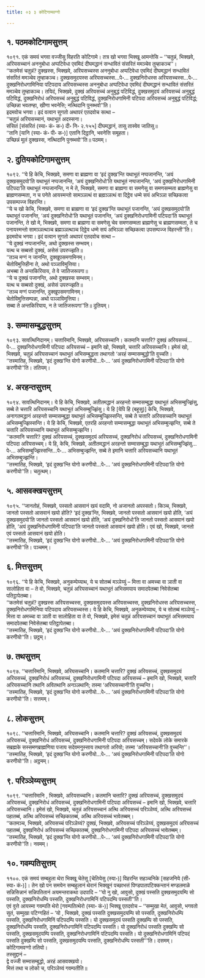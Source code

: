 ```yaml
---
title: ०३ ३ कोटिगामवग्गो

---
```



## १. पठमकोटिगामसुत्तम्

१०९१. एकं समयं भगवा वज्जीसु विहरति कोटिगामे। तत्र खो भगवा भिक्खू आमन्तेसि – ‘‘चतुन्नं, भिक्खवे, अरियसच्चानं अननुबोधा अप्पटिवेधा एवमिदं दीघमद्धानं सन्धावितं संसरितं ममञ्चेव तुम्हाकञ्च’’।  
‘‘कतमेसं चतुन्नं? दुक्खस्स, भिक्खवे, अरियसच्चस्स अननुबोधा अप्पटिवेधा एवमिदं दीघमद्धानं सन्धावितं संसरितं ममञ्चेव तुम्हाकञ्च। दुक्खसमुदयस्स अरियसच्चस्स…पे॰… दुक्खनिरोधस्स अरियसच्चस्स…पे॰… दुक्खनिरोधगामिनिया पटिपदाय अरियसच्चस्स अननुबोधा अप्पटिवेधा एवमिदं दीघमद्धानं सन्धावितं संसरितं ममञ्चेव तुम्हाकञ्च। तयिदं, भिक्खवे, दुक्खं अरियसच्चं अनुबुद्धं पटिविद्धं, दुक्खसमुदयं अरियसच्चं अनुबुद्धं पटिविद्धं, दुक्खनिरोधं अरियसच्चं अनुबुद्धं पटिविद्धं, दुक्खनिरोधगामिनी पटिपदा अरियसच्चं अनुबुद्धं पटिविद्धं; उच्छिन्ना भवतण्हा, खीणा भवनेत्ति; नत्थिदानि पुनब्भवो’’ति।  
इदमवोच भगवा। इदं वत्वान सुगतो अथापरं एतदवोच सत्था –  
‘‘चतुन्नं अरियसच्चानं, यथाभूतं अदस्सना।  
संसितं [संसरितं (स्या॰ कं॰ क॰) दी॰ नि॰ २.१५५] दीघमद्धानं, तासु तास्वेव जातिसु॥  
‘‘तानि [यानि (स्या॰ कं॰ पी॰ क॰)] एतानि दिट्ठानि, भवनेत्ति समूहता।  
उच्छिन्नं मूलं दुक्खस्स, नत्थिदानि पुनब्भवो’’ति॥ पठमम्।  


## २. दुतियकोटिगामसुत्तम्

१०९२. ‘‘ये हि केचि, भिक्खवे, समणा वा ब्राह्मणा वा ‘इदं दुक्ख’न्ति यथाभूतं नप्पजानन्ति, ‘अयं दुक्खसमुदयो’ति यथाभूतं नप्पजानन्ति, ‘अयं दुक्खनिरोधो’ति यथाभूतं नप्पजानन्ति, ‘अयं दुक्खनिरोधगामिनी पटिपदा’ति यथाभूतं नप्पजानन्ति, न मे ते, भिक्खवे, समणा वा ब्राह्मणा वा समणेसु वा समणसम्मता ब्राह्मणेसु वा ब्राह्मणसम्मता, न च पनेते आयस्मन्तो सामञ्ञत्थं वा ब्रह्मञ्ञत्थं वा दिट्ठेव धम्मे सयं अभिञ्ञा सच्छिकत्वा उपसम्पज्ज विहरन्ति।  
‘‘ये च खो केचि, भिक्खवे, समणा वा ब्राह्मणा वा ‘इदं दुक्ख’न्ति यथाभूतं पजानन्ति, ‘अयं दुक्खसमुदयो’ति यथाभूतं पजानन्ति, ‘अयं दुक्खनिरोधो’ति यथाभूतं पजानन्ति, ‘अयं दुक्खनिरोधगामिनी पटिपदा’ति यथाभूतं पजानन्ति, ते खो मे, भिक्खवे, समणा वा ब्राह्मणा वा समणेसु चेव समणसम्मता ब्राह्मणेसु च ब्राह्मणसम्मता, ते च पनायस्मन्तो सामञ्ञत्थञ्च ब्रह्मञ्ञत्थञ्च दिट्ठेव धम्मे सयं अभिञ्ञा सच्छिकत्वा उपसम्पज्ज विहरन्ती’’ति।  
इदमवोच भगवा। इदं वत्वान सुगतो अथापरं एतदवोच सत्था –  
‘‘ये दुक्खं नप्पजानन्ति, अथो दुक्खस्स सम्भवम्।  
यत्थ च सब्बसो दुक्खं, असेसं उपरुज्झति॥  
‘‘तञ्च मग्गं न जानन्ति, दुक्खूपसमगामिनम्।  
चेतोविमुत्तिहीना ते, अथो पञ्ञाविमुत्तिया।  
अभब्बा ते अन्तकिरियाय, ते वे जातिजरूपगा॥  
‘‘ये च दुक्खं पजानन्ति, अथो दुक्खस्स सम्भवम्।  
यत्थ च सब्बसो दुक्खं, असेसं उपरुज्झति॥  
‘‘तञ्च मग्गं पजानन्ति, दुक्खूपसमगामिनम्।  
चेतोविमुत्तिसम्पन्ना, अथो पञ्ञाविमुत्तिया।  
सब्बा ते अन्तकिरियाय, न ते जातिजरूपगा’’ति॥ दुतियम्।  


## ३. सम्मासम्बुद्धसुत्तम्

१०९३. सावत्थिनिदानम्। चत्तारिमानि, भिक्खवे, अरियसच्चानि। कतमानि चत्तारि? दुक्खं अरियसच्चं…पे॰… दुक्खनिरोधगामिनी पटिपदा अरियसच्चं – इमानि खो, भिक्खवे, चत्तारि अरियसच्चानि। इमेसं खो, भिक्खवे, चतुन्नं अरियसच्चानं यथाभूतं अभिसम्बुद्धत्ता तथागतो ‘अरहं सम्मासम्बुद्धो’ति वुच्चति।  
‘‘तस्मातिह, भिक्खवे, ‘इदं दुक्ख’न्ति योगो करणीयो…पे॰… ‘अयं दुक्खनिरोधगामिनी पटिपदा’ति योगो करणीयो’’ति। ततियम्।  


## ४. अरहन्तसुत्तम्

१०९४. सावत्थिनिदानम्। ये हि केचि, भिक्खवे, अतीतमद्धानं अरहन्तो सम्मासम्बुद्धा यथाभूतं अभिसम्बुज्झिंसु, सब्बे ते चत्तारि अरियसच्चानि यथाभूतं अभिसम्बुज्झिंसु। ये हि [येपि हि (बहूसु)] केचि, भिक्खवे, अनागतमद्धानं अरहन्तो सम्मासम्बुद्धा यथाभूतं अभिसम्बुज्झिस्सन्ति, सब्बे ते चत्तारि अरियसच्चानि यथाभूतं अभिसम्बुज्झिस्सन्ति। ये हि केचि, भिक्खवे, एतरहि अरहन्तो सम्मासम्बुद्धा यथाभूतं अभिसम्बुज्झन्ति, सब्बे ते चत्तारि अरियसच्चानि यथाभूतं अभिसम्बुज्झन्ति।  
‘‘कतमानि चत्तारि? दुक्खं अरियसच्चं, दुक्खसमुदयं अरियसच्चं, दुक्खनिरोधं अरियसच्चं, दुक्खनिरोधगामिनी पटिपदा अरियसच्चम्। ये हि, केचि, भिक्खवे, अतीतमद्धानं अरहन्तो सम्मासम्बुद्धा यथाभूतं अभिसम्बुज्झिंसु…पे॰… अभिसम्बुज्झिस्सन्ति…पे॰… अभिसम्बुज्झन्ति, सब्बे ते इमानि चत्तारि अरियसच्चानि यथाभूतं अभिसम्बुज्झन्ति।  
‘‘तस्मातिह, भिक्खवे, ‘इदं दुक्ख’न्ति योगो करणीयो…पे॰… ‘अयं दुक्खनिरोधगामिनी पटिपदा’ति योगो करणीयो’’ति। चतुत्थम्।  


## ५. आसवक्खयसुत्तम्

१०९५. ‘‘जानतोहं, भिक्खवे, पस्सतो आसवानं खयं वदामि, नो अजानतो अपस्सतो। किञ्च, भिक्खवे, जानतो पस्सतो आसवानं खयो होति? ‘इदं दुक्ख’न्ति, भिक्खवे, जानतो पस्सतो आसवानं खयो होति, ‘अयं दुक्खसमुदयो’ति जानतो पस्सतो आसवानं खयो होति, ‘अयं दुक्खनिरोधो’ति जानतो पस्सतो आसवानं खयो होति, ‘अयं दुक्खनिरोधगामिनी पटिपदा’ति जानतो पस्सतो आसवानं खयो होति। एवं खो, भिक्खवे, जानतो एवं पस्सतो आसवानं खयो होति।  
‘‘तस्मातिह, भिक्खवे, ‘इदं दुक्ख’न्ति योगो करणीयो…पे॰… ‘अयं दुक्खनिरोधगामिनी पटिपदा’ति योगो करणीयो’’ति। पञ्चमम्।  


## ६. मित्तसुत्तम्

१०९६. ‘‘ये हि केचि, भिक्खवे, अनुकम्पेय्याथ, ये च सोतब्बं मञ्ञेय्युं – मित्ता वा अमच्चा वा ञाती वा सालोहिता वा – ते वो, भिक्खवे, चतुन्नं अरियसच्चानं यथाभूतं अभिसमयाय समादपेतब्बा निवेसेतब्बा पतिट्ठापेतब्बा।  
‘‘कतमेसं चतुन्नं? दुक्खस्स अरियसच्चस्स, दुक्खसमुदयस्स अरियसच्चस्स, दुक्खनिरोधस्स अरियसच्चस्स, दुक्खनिरोधगामिनिया पटिपदाय अरियसच्चस्स। ये हि केचि, भिक्खवे, अनुकम्पेय्याथ, ये च सोतब्बं मञ्ञेय्युं – मित्ता वा अमच्चा वा ञाती वा सालोहिता वा ते वो, भिक्खवे, इमेसं चतुन्नं अरियसच्चानं यथाभूतं अभिसमयाय समादपेतब्बा निवेसेतब्बा पतिट्ठापेतब्बा।  
‘‘तस्मातिह, भिक्खवे, ‘इदं दुक्ख’न्ति योगो करणीयो…पे॰… ‘अयं दुक्खनिरोधगामिनी पटिपदा’ति योगो करणीयो’’ति। छट्ठम्।  


## ७. तथसुत्तम्

१०९७. ‘‘चत्तारिमानि, भिक्खवे, अरियसच्चानि। कतमानि चत्तारि? दुक्खं अरियसच्चं, दुक्खसमुदयं अरियसच्चं, दुक्खनिरोधं अरियसच्चं, दुक्खनिरोधगामिनी पटिपदा अरियसच्चं – इमानि खो, भिक्खवे, चत्तारि अरियसच्चानि तथानि अवितथानि अनञ्ञथानि; तस्मा ‘अरियसच्चानी’ति वुच्चन्ति।  
‘‘तस्मातिह, भिक्खवे, ‘इदं दुक्ख’न्ति योगो करणीयो…पे॰… ‘अयं दुक्खनिरोधगामिनी पटिपदा’ति योगो करणीयो’’ति। सत्तमम्।  


## ८. लोकसुत्तम्

१०९८. ‘‘चत्तारिमानि, भिक्खवे, अरियसच्चानि। कतमानि चत्तारि? दुक्खं अरियसच्चं, दुक्खसमुदयं अरियसच्चं, दुक्खनिरोधं अरियसच्चं, दुक्खनिरोधगामिनी पटिपदा अरियसच्चम्। सदेवके लोके समारके सब्रह्मके सस्समणब्राह्मणिया पजाय सदेवमनुस्साय तथागतो अरियो; तस्मा ‘अरियसच्चानी’ति वुच्चन्ति’’।  
‘‘तस्मातिह, भिक्खवे, ‘इदं दुक्ख’न्ति योगो करणीयो…पे॰… ‘अयं दुक्खनिरोधगामिनी पटिपदा’ति योगो करणीयो’’ति। अट्ठमम्।  


## ९. परिञ्ञेय्यसुत्तम्

१०९९. ‘‘चत्तारिमानि , भिक्खवे, अरियसच्चानि। कतमानि चत्तारि? दुक्खं अरियसच्चं, दुक्खसमुदयं अरियसच्चं, दुक्खनिरोधं अरियसच्चं, दुक्खनिरोधगामिनी पटिपदा अरियसच्चं – इमानि खो, भिक्खवे, चत्तारि अरियसच्चानि। इमेसं खो, भिक्खवे, चतुन्नं अरियसच्चानं अत्थि अरियसच्चं परिञ्ञेय्यं, अत्थि अरियसच्चं पहातब्बं, अत्थि अरियसच्चं सच्छिकातब्बं, अत्थि अरियसच्चं भावेतब्बम्।  
‘‘कतमञ्च, भिक्खवे, अरियसच्चं परिञ्ञेय्यं? दुक्खं, भिक्खवे, अरियसच्चं परिञ्ञेय्यं, दुक्खसमुदयं अरियसच्चं पहातब्बं, दुक्खनिरोधं अरियसच्चं सच्छिकातब्बं, दुक्खनिरोधगामिनी पटिपदा अरियसच्चं भावेतब्बम्।  
‘‘तस्मातिह, भिक्खवे, ‘इदं दुक्ख’न्ति योगो करणीयो…पे॰… ‘अयं दुक्खनिरोधगामिनी पटिपदा’ति योगो करणीयो’’ति। नवमम्।  


## १०. गवम्पतिसुत्तम्

११००. एकं समयं सम्बहुला थेरा भिक्खू चेतेसु [चेतियेसु (स्या॰)] विहरन्ति सहञ्चनिके [सहजनिये (सी॰ स्या॰ कं॰)]। तेन खो पन समयेन सम्बहुलानं थेरानं भिक्खूनं पच्छाभत्तं पिण्डपातपटिक्कन्तानं मण्डलमाळे सन्निसिन्नानं सन्निपतितानं अयमन्तराकथा उदपादि – ‘‘यो नु खो, आवुसो, दुक्खं पस्सति दुक्खसमुदयम्पि सो पस्सति, दुक्खनिरोधम्पि पस्सति, दुक्खनिरोधगामिनिं पटिपदम्पि पस्सती’’ति।  
एवं वुत्ते आयस्मा गवम्पति थेरो [गवम्पतित्थेरो (स्या॰ कं॰)] भिक्खू एतदवोच – ‘‘सम्मुखा मेतं, आवुसो, भगवतो सुतं, सम्मुखा पटिग्गहितं – ‘यो , भिक्खवे, दुक्खं पस्सति दुक्खसमुदयम्पि सो पस्सति, दुक्खनिरोधम्पि पस्सति, दुक्खनिरोधगामिनिं पटिपदम्पि पस्सति। यो दुक्खसमुदयं पस्सति दुक्खम्पि सो पस्सति, दुक्खनिरोधम्पि पस्सति, दुक्खनिरोधगामिनिं पटिपदम्पि पस्सति। यो दुक्खनिरोधं पस्सति दुक्खम्पि सो पस्सति, दुक्खसमुदयम्पि पस्सति, दुक्खनिरोधगामिनिं पटिपदम्पि पस्सति। यो दुक्खनिरोधगामिनिं पटिपदं पस्सति दुक्खम्पि सो पस्सति, दुक्खसमुदयम्पि पस्सति, दुक्खनिरोधम्पि पस्सती’’’ति। दसमम्।  
कोटिगामवग्गो ततियो।  
तस्सुद्दानं –  
द्वे वज्जी सम्मासम्बुद्धो, अरहं आसवक्खयो।  
मित्तं तथा च लोको च, परिञ्ञेय्यं गवम्पतीति॥  